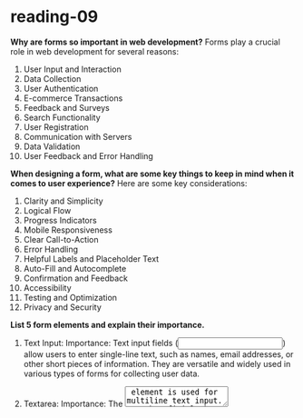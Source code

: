 # reading-09 #

**Why are forms so important in web development?**
Forms play a crucial role in web development for several reasons:
1. User Input and Interaction
2. Data Collection
3. User Authentication
4. E-commerce Transactions
5. Feedback and Surveys
6. Search Functionality
7. User Registration
8. Communication with Servers
9. Data Validation
10. User Feedback and Error Handling

**When designing a form, what are some key things to keep in mind when it comes to user experience?**
Here are some key considerations:
1. Clarity and Simplicity
2. Logical Flow
3. Progress Indicators
4. Mobile Responsiveness
5. Clear Call-to-Action
6. Error Handling
7. Helpful Labels and Placeholder Text
8. Auto-Fill and Autocomplete
9. Confirmation and Feedback
10. Accessibility
11. Testing and Optimization
12. Privacy and Security

**List 5 form elements and explain their importance.**
1. Text Input:
Importance: Text input fields (<input type="text">) allow users to enter single-line text, such as names, email addresses, or other short pieces of information. They are versatile and widely used in various types of forms for collecting user data.

2. Textarea:
Importance: The <textarea> element is used for multiline text input. It's beneficial when users need to provide longer responses, comments, or messages. Textareas are particularly useful in feedback forms, comment sections, and other scenarios where users might need to input more extensive text.

3. Checkbox:
Importance: Checkboxes (<input type="checkbox">) allow users to select one or more options from a list. They are crucial for forms that involve multiple-choice questions, where users can choose multiple answers. For example, in survey forms or settings preferences, checkboxes help users make selections easily.

4. Radio Button:
Importance: Radio buttons (<input type="radio">) are used when users need to choose only one option from a list. Unlike checkboxes, which allow multiple selections, radio buttons are exclusive. They are essential in situations where a user needs to make a single choice, such as gender selection or preference options.

5. Select Dropdown:
Importance: The <select> element creates a dropdown list, and <option> elements within it define the available choices. Dropdowns are valuable for conserving space and presenting users with a list of options in a more compact form. They are commonly used for selecting items from a predefined list, like choosing a country or a category.

**How would you describe events to a non-technical friend?**
Imagine you're hosting a party.

Your Web Page is the Party Venue:
Your web page is like a party venue, and it's ready to host various activities.

Users are Party Guests:
Users who visit your web page are like guests at the party. They can interact with the elements on the page.

Events are Party Activities:
Events in JavaScript are like activities or things that happen at the party. For example, someone clicking a button, moving the mouse over an image, or pressing a key on the keyboard are all events.

Event Listeners are Party Organizers:
Event listeners are like party organizers. They are set up to listen for specific activities (events) and respond when they happen. For instance, if someone clicks on a button, the event listener can decide what action should take place, just like a party organizer who plans what happens when certain activities occur.

Event Handling is Party Action:
Event handling is the action taken in response to an event. For instance, if a user clicks a button, the event handler might change the color of the button or show a pop-up message.

**When using the addEventListener() method, what 2 arguments will you need to provide?**
Event Type and Callback Function

**Describe the event object. Why is the target within the event object useful?**
The event object in JavaScript is a built-in object that contains information about an event when it occurs. It is automatically passed as an argument to the event handler function when an event is triggered. The event object provides details about the event, such as the type of event, the target element, mouse coordinates, and more.

One key property of the event object is the target property. The target property refers to the element on which the event was originally triggered. This property is particularly useful because it allows you to identify which HTML element initiated the event. Here's why the target property is important:

Identifying the Triggering Element:
The target property helps you determine which specific element triggered the event. This is crucial when you have multiple elements on a page, each with its own event listeners. By accessing the target, you can pinpoint the source of the event.

Dynamic Event Handling:
When working with dynamic content (content added or modified after the initial page load), the target property allows you to handle events for elements that didn't exist when the page loaded. This is because the target represents the actual element that triggered the event, regardless of when it was added to the DOM.

Delegated Event Handling:
In cases where you have a list of similar elements (e.g., a list of items), you can use event delegation. By placing a single event listener on a common ancestor and checking the target property inside the event handler, you can efficiently handle events for multiple elements without attaching individual listeners to each one.

**What is the difference between event bubbling and event capturing?**
The main difference between event bubbling and event capturing lies in the direction in which the event propagates through the DOM hierarchy:

Event Capturing (Capture Phase):
**Direction: From the root of the DOM hierarchy towards the target element.**
Order: Ancestors are notified before the target element.
Usage: Less commonly used in practice, often overlooked in favor of event bubbling.
addEventListener: To capture an event during the capture phase, you set the third parameter of addEventListener to true.

Event Bubbling (Bubbling Phase):
**Direction: From the target element towards the root of the DOM hierarchy.**
Order: Target element is notified first, followed by its ancestors.
Usage: The default and more commonly used phase for handling events.
addEventListener: When the third parameter is omitted or set to false (default), the event is captured during the bubbling phase.


## Things I want to know more about ##
